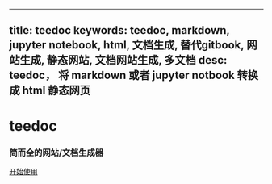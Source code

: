 
---
title: teedoc
keywords: teedoc, markdown, jupyter notebook, html, 文档生成, 替代gitbook, 网站生成, 静态网站, 文档网站生成, 多文档
desc: teedoc， 将 markdown 或者 jupyter notbook 转换成 html 静态网页
---




<div id="home_page">
    <div>
        <h1><span>teedoc</span></h1>
        <h3>简而全的网站/文档生成器</h3>
    </div>
    <div id="big_btn_wrapper">
        <div class="big_btn">
            <a href="/get_started/zh">开始使用</a>
        </div>
    </div>

</div>

